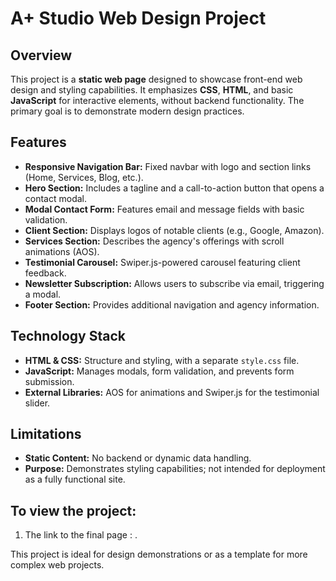 # A+ Studio Web Design Project

## Overview
This project is a **static web page** designed to showcase front-end web design and styling capabilities. It emphasizes **CSS**, **HTML**, and basic **JavaScript** for interactive elements, without backend functionality. The primary goal is to demonstrate modern design practices.

## Features
- **Responsive Navigation Bar:** Fixed navbar with logo and section links (Home, Services, Blog, etc.).
- **Hero Section:** Includes a tagline and a call-to-action button that opens a contact modal.
- **Modal Contact Form:** Features email and message fields with basic validation.
- **Client Section:** Displays logos of notable clients (e.g., Google, Amazon).
- **Services Section:** Describes the agency's offerings with scroll animations (AOS).
- **Testimonial Carousel:** Swiper.js-powered carousel featuring client feedback.
- **Newsletter Subscription:** Allows users to subscribe via email, triggering a modal.
- **Footer Section:** Provides additional navigation and agency information.

## Technology Stack
- **HTML & CSS:** Structure and styling, with a separate `style.css` file.
- **JavaScript:** Manages modals, form validation, and prevents form submission.
- **External Libraries:** AOS for animations and Swiper.js for the testimonial slider.

## Limitations
- **Static Content:** No backend or dynamic data handling.
- **Purpose:** Demonstrates styling capabilities; not intended for deployment as a fully functional site.

## To view the project:
1. The link to the final page : []().

This project is ideal for design demonstrations or as a template for more complex web projects.
